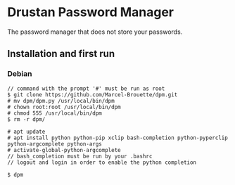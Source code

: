 # Drustan Password Manager

The password manager that does not store your passwords.

## Installation and first run

### Debian

    // command with the prompt '#' must be run as root
    $ git clone https://github.com/Marcel-Brouette/dpm.git 
    # mv dpm/dpm.py /usr/local/bin/dpm
    # chown root:root /usr/local/bin/dpm
    # chmod 555 /usr/local/bin/dpm
    $ rm -r dpm/

    # apt update
    # apt install python python-pip xclip bash-completion python-pyperclip python-argcomplete python-args
    # activate-global-python-argcomplete
    // bash_completion must be run by your .bashrc
    // logout and login in order to enable the python completion

    $ dpm

